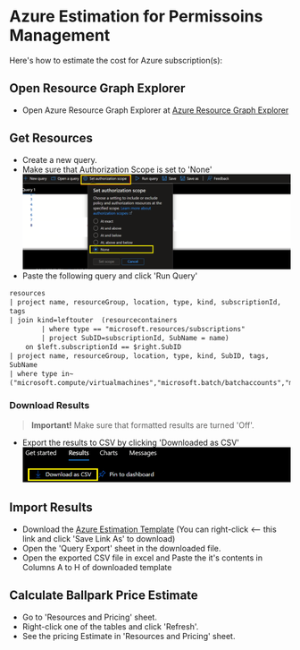 # Azure Estimation for Permissoins Management
Here's how to estimate the cost for Azure subscription(s):

## Open Resource Graph Explorer
* Open Azure Resource Graph Explorer at [Azure Resource Graph Explorer](https://ms.portal.azure.com/#blade/HubsExtension/ArgQueryBlade)

## Get Resources 
* Create a new query.
* Make sure that Authorization Scope is set to 'None'
![Azure Authorization Scope](https://github.com/microsoft/EPMEstimator/blob/main/Azure/AzureAuthScope.png)
* Paste the following query and click 'Run Query'
```
resources
| project name, resourceGroup, location, type, kind, subscriptionId, tags
| join kind=leftouter  (resourcecontainers
        | where type == "microsoft.resources/subscriptions"
        | project SubID=subscriptionId, SubName = name)
    on $left.subscriptionId == $right.SubID
| project name, resourceGroup, location, type, kind, SubID, tags, SubName
| where type in~ ("microsoft.compute/virtualmachines","microsoft.batch/batchaccounts","microsoft.web/sites","microsoft.containerlnstance/containergroups","microsoft.servicefabric/clusters","microsoft.kubernetes/connectedclusters","microsoft.containerservice/managedclusters","microsoft.redhatopenshift/openshiftclusters","microsoft.sql/servers/databases","microsoft.dbformysql/servers","microsoft.dbformariadb/servers","microsoft.dbforpostgresql/servers","microsoft.sqlvirtualmachine/sqlvirtualmachines","microsoft.sql/managedlnstances","microsoft.datamigration/services","microsoft.documentdb/databaseaccounts","microsoft.documentdb/cassandraclusters","microsoft.hdlnsight/clusters","microsoft.streamanalytics/clusters","microsoft.cache/redis","microsoft.datafactory/factories")
```

### Download Results

>  **Important!** Make sure that formatted results are turned 'Off'.

* Export the results to CSV by clicking 'Downloaded as CSV'
![Download as CSV](https://github.com/microsoft/EPMEstimator/blob/main/Azure/AzureResultsDownload.png)

## Import Results
* Download the [Azure Estimation Template](https://github.com/microsoft/EPMEstimator/raw/main/EPM%20Pricing%20Estimator%20for%20Azure.xlsx) (You can right-click <-- this link and click 'Save Link As' to download)
* Open the 'Query Export' sheet in the downloaded file. 
* Open the exported CSV file in excel and Paste the it's contents in Columns A to H of downloaded template

## Calculate Ballpark Price Estimate
* Go to 'Resources and Pricing' sheet. 
* Right-click one of the tables and click 'Refresh'. 
* See the pricing Estimate in 'Resources and Pricing' sheet.
